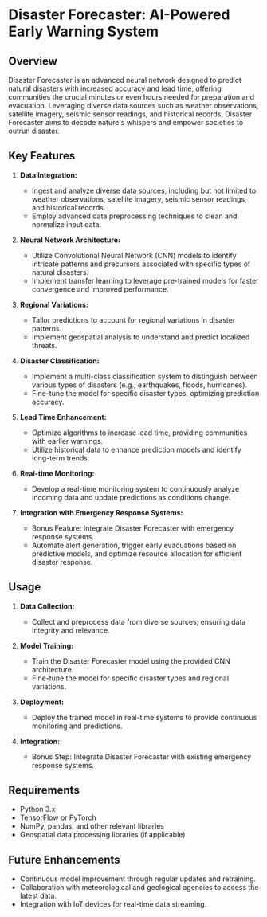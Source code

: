 # Disaster Forecaster: AI-Powered Early Warning System

## Overview

Disaster Forecaster is an advanced neural network designed to predict natural disasters with increased accuracy and lead time, offering communities the crucial minutes or even hours needed for preparation and evacuation. Leveraging diverse data sources such as weather observations, satellite imagery, seismic sensor readings, and historical records, Disaster Forecaster aims to decode nature's whispers and empower societies to outrun disaster.

## Key Features

1. **Data Integration:**
   - Ingest and analyze diverse data sources, including but not limited to weather observations, satellite imagery, seismic sensor readings, and historical records.
   - Employ advanced data preprocessing techniques to clean and normalize input data.

2. **Neural Network Architecture:**
   - Utilize Convolutional Neural Network (CNN) models to identify intricate patterns and precursors associated with specific types of natural disasters.
   - Implement transfer learning to leverage pre-trained models for faster convergence and improved performance.

3. **Regional Variations:**
   - Tailor predictions to account for regional variations in disaster patterns.
   - Implement geospatial analysis to understand and predict localized threats.

4. **Disaster Classification:**
   - Implement a multi-class classification system to distinguish between various types of disasters (e.g., earthquakes, floods, hurricanes).
   - Fine-tune the model for specific disaster types, optimizing prediction accuracy.

5. **Lead Time Enhancement:**
   - Optimize algorithms to increase lead time, providing communities with earlier warnings.
   - Utilize historical data to enhance prediction models and identify long-term trends.

6. **Real-time Monitoring:**
   - Develop a real-time monitoring system to continuously analyze incoming data and update predictions as conditions change.

7. **Integration with Emergency Response Systems:**
   - Bonus Feature: Integrate Disaster Forecaster with emergency response systems.
   - Automate alert generation, trigger early evacuations based on predictive models, and optimize resource allocation for efficient disaster response.

## Usage

1. **Data Collection:**
   - Collect and preprocess data from diverse sources, ensuring data integrity and relevance.

2. **Model Training:**
   - Train the Disaster Forecaster model using the provided CNN architecture.
   - Fine-tune the model for specific disaster types and regional variations.

3. **Deployment:**
   - Deploy the trained model in real-time systems to provide continuous monitoring and predictions.

4. **Integration:**
   - Bonus Step: Integrate Disaster Forecaster with existing emergency response systems.

## Requirements

- Python 3.x
- TensorFlow or PyTorch
- NumPy, pandas, and other relevant libraries
- Geospatial data processing libraries (if applicable)

## Future Enhancements

- Continuous model improvement through regular updates and retraining.
- Collaboration with meteorological and geological agencies to access the latest data.
- Integration with IoT devices for real-time data streaming.



